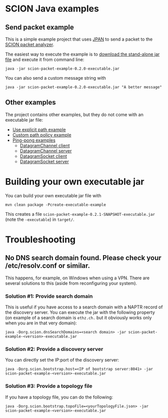 # SCION Java examples

## Send packet example

This is a simple example project that uses [JPAN](https://github.com/scionproto-contrib/jpan) to
send a packet to the [SCION packet analyzer](https://echoscion.ddns.net/).

The easiest way to execute the example is
to [download the stand-alone jar file](https://github.com/netsec-ethz/scion-java-packet-example/releases/download/v0.2.0/scion-packet-example-0.2.0-executable.jar)
and execute it from command line:

```
java -jar scion-packet-example-0.2.0-executable.jar
```

You can also send a custom message string with

```
java -jar scion-packet-example-0.2.0-executable.jar "A better message"
```

## Other examples

The project contains other examples, but they do not come with an executable jar file:

* [Use explicit path example](src/main/java/org/scion/demo/ScionPathExample.java)
* [Custom path policy example](src/main/java/org/scion/demo/ScionPathPolicyExample.java)
* [Ping-pong examples](src/main/java/org/scion/demo/pingpong/)
  * [DatagramChannel client](src/main/java/org/scion/demo/pingpong/PingPongChannelClient.java)
  * [DatagramChannel server](src/main/java/org/scion/demo/pingpong/PingPongChannelServer.java)
  * [DatagramSocket client](src/main/java/org/scion/demo/pingpong/PingPongSocketClient.java)
  * [DatagramSocket server](src/main/java/org/scion/demo/pingpong/PingPongSocketServer.java)

# Building your own executable jar

You can build your own executable jar file with

```
mvn clean package -Pcreate-executable-example
```

This creates a file `scion-packet-example-0.2.1-SNAPSHOT-executable.jar` (note the `-executable`) in
`target/`.

# Troubleshooting

## No DNS search domain found. Please check your /etc/resolv.conf or similar.

This happens, for example, on Windows when using a VPN.
There are several solutions to this (aside from reconfiguring your system).

### Solution #1: Provide search domain

This is useful if you have access to a search domain with a NAPTR record of the discovery server.
You can execute the jar with the following property (on example of a search domain is `ethz.ch.` but
it obviously works only when you are in that very domain):

```
java -Dorg.scion.dnsSearchDomains=<search domain> -jar scion-packet-example-<version>-executable.jar
```

### Solution #2: Provide a discovery server

You can directly set the IP:port of the discovery server:

```
java -Dorg.scion.bootstrap.host=<IP of bootstrap server:8041> -jar scion-packet-example-<version>-executable.jar
```

### Solution #3: Provide a topology file

If you have a topology file, you can do the following:

```
java -Dorg.scion.bootstrap.topoFile=<yourTopologyFile.json> -jar scion-packet-example-<version>-executable.jar
```
